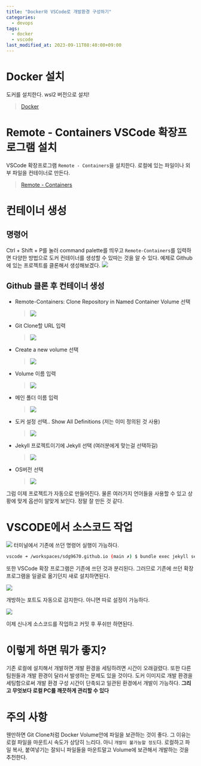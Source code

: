 ```yaml
---
title: "Docker와 VSCode로 개발환경 구성하기"
categories:
  - devops
tags:
  - docker
  - vscode
last_modified_at: 2023-09-11T08:40:00+09:00
---
```


# Docker 설치

도커를 설치한다. wsl2 버전으로 설치!

> [Docker](https://www.docker.com/get-started)

# Remote - Containers VSCode 확장프로그램 설치

VSCode 확장프로그램 `Remote - Containers`을 설치한다. 로컬에 있는 파일이나 외부 파일을 컨테이너로 만든다.

> [Remote - Containers](https://marketplace.visualstudio.com/items?itemName=ms-vscode-remote.remote-containers)

# 컨테이너 생성

## 명령어

Ctrl + Shift + P를 눌러 command palette를 띄우고 `Remote-Containers`를 입력하면 다양한 방법으로 도커 컨테이너를 생성할 수 있따는 것을 알 수 있다. 예제로 Github에 있는 프로젝트를 클론해서 생성해보겠다.
![](/assets/images/posts/2023-09-11-vscode-with-docker-0.png)

## Github 클론 후 컨테이너 생성

- Remote-Containers: Clone Repository in Named Container Volume 선택
  > ![](/assets/images/posts/2023-09-11-vscode-with-docker-1.png)
- Git Clone할 URL 입력
  > ![](/assets/images/posts/2023-09-11-vscode-with-docker-2.png)
- Create a new volume 선택
  > ![](/assets/images/posts/2023-09-11-vscode-with-docker-3.png)
- Volume 이름 입력
  > ![](/assets/images/posts/2023-09-11-vscode-with-docker-4.png)
- 메인 폴더 이름 입력
  > ![](/assets/images/posts/2023-09-11-vscode-with-docker-5.png)
- 도커 설정 선택.. Show All Definitions (저는 이미 정의된 것 사용)
  > ![](/assets/images/posts/2023-09-11-vscode-with-docker-6.png)
- Jekyll 프로젝트이기에 Jekyll 선택 (여러분에게 맞는걸 선택하길)
  > ![](/assets/images/posts/2023-09-11-vscode-with-docker-7.png)
- OS버전 선택
  > ![](/assets/images/posts/2023-09-11-vscode-with-docker-8.png)

그럼 이제 프로젝트가 자동으로 만들어진다.
물론 여러가지 언어들을 사용할 수 있고 상황에 맞게 옵션이 알맞게 보인다.
정말 잘 만든 것 같다.

# VSCODE에서 소스코드 작업

![](/assets/images/posts/2023-09-11-vscode-with-docker-9.png)
터미널에서 기존에 쓰던 명령어 실행이 가능하다.

```bash
vscode ➜ /workspaces/sdg9670.github.io (main ✗) $ bundle exec jekyll serve --livereload
```

또한 VSCode 확장 프로그램은 기존에 쓰던 것과 분리된다. 그러므로 기존에 쓰던 확장 프로그램을 일괄로 옮기던지 새로 설치하면된다.

![](/assets/images/posts/2023-09-11-vscode-with-docker-10.png)

개방하는 포트도 자동으로 감지한다. 아니면 따로 설정이 가능하다.

![](/assets/images/posts/2023-09-11-vscode-with-docker-11.png)

이제 신나게 소스코드를 작업하고 커밋 후 푸쉬만 하면된다.

# 이렇게 하면 뭐가 좋지?

기존 로컬에 설치해서 개발하면 개발 환경을 세팅하려면 시간이 오래걸렸다. 또한 다른 팀원들과 개발 환경이 달라서 발생하는 문제도 있을 것이다. 도커 이미지로 개발 환경을 세팅함으로써 개발 환경 구성 시간이 단축되고 일관된 환경에서 개발이 가능하다. **그리고 무엇보다 로컬 PC를 깨끗하게 관리할 수 있다**

# 주의 사항

웬만하면 Git Clone처럼 Docker Volume안에 파일을 보관하는 것이 좋다. 그 이유는 로컬 파일을 마운트시 속도가 상당히 느리다. 아니 `개발이 불가능할 정도`다. 로컬하고 파일 복사, 붙여넣기는 잘되니 파일들을 마운트말고 Volume에 보관해서 개발하는 것을 추천한다.
